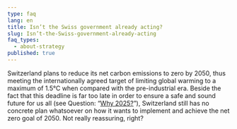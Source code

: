 ```yaml
---
type: faq
lang: en
title: Isn’t the Swiss government already acting?
slug: Isn’t-the-Swiss-government-already-acting
faq_types:
  - about-strategy
published: true
---
```

Switzerland plans to reduce its net carbon emissions to zero by 2050, thus meeting the internationally agreed target of limiting global warming to a maximum of 1.5°C when compared with the pre-industrial era. Beside the fact that this deadline is far too late in order to ensure a safe and sound future for us all (see Question: “[Why 2025?](https://docs.google.com/document/d/19mTUpXDpn8b07Kx4Ky1DNWY09Javc8yyM2VIKiZhm2g/edit#heading=h.7rdbgdbdp1pt)”), Switzerland still has no concrete plan whatsoever on how it wants to implement and achieve the net zero goal of 2050. Not really reassuring, right?